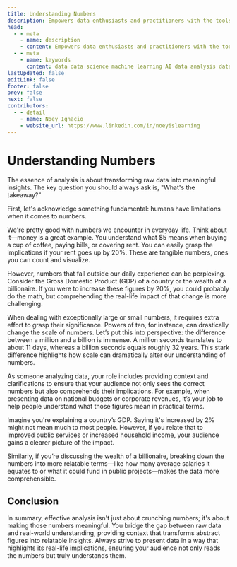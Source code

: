 ```yaml
---
title: Understanding Numbers
description: Empowers data enthusiasts and practitioners with the tools and knowledge to unlock the potential of data.
head:
  - - meta
    - name: description
    - content: Empowers data enthusiasts and practitioners with the tools and knowledge to unlock the potential of data.
  - - meta
    - name: keywords
      content: data data science machine learning AI data analysis data-driven data enthusiasts data practitioners
lastUpdated: false
editLink: false
footer: false
prev: false
next: false
contributors:
  - - detail
    - name: Noey Ignacio
    - website_url: https://www.linkedin.com/in/noeyislearning
---
```


# Understanding Numbers

The essence of analysis is about transforming raw data into meaningful insights. The key question you should always ask is, "What's the takeaway?"

First, let's acknowledge something fundamental: humans have limitations when it comes to numbers.

We're pretty good with numbers we encounter in everyday life. Think about it—money is a great example. You understand what $5 means when buying a cup of coffee, paying bills, or covering rent. You can easily grasp the implications if your rent goes up by 20%. These are tangible numbers, ones you can count and visualize.

However, numbers that fall outside our daily experience can be perplexing. Consider the Gross Domestic Product (GDP) of a country or the wealth of a billionaire. If you were to increase these figures by 20%, you could probably do the math, but comprehending the real-life impact of that change is more challenging.

When dealing with exceptionally large or small numbers, it requires extra effort to grasp their significance. Powers of ten, for instance, can drastically change the scale of numbers. Let’s put this into perspective: the difference between a million and a billion is immense. A million seconds translates to about 11 days, whereas a billion seconds equals roughly 32 years. This stark difference highlights how scale can dramatically alter our understanding of numbers.

As someone analyzing data, your role includes providing context and clarifications to ensure that your audience not only sees the correct numbers but also comprehends their implications. For example, when presenting data on national budgets or corporate revenues, it’s your job to help people understand what those figures mean in practical terms.

Imagine you're explaining a country’s GDP. Saying it's increased by 2% might not mean much to most people. However, if you relate that to improved public services or increased household income, your audience gains a clearer picture of the impact.

Similarly, if you’re discussing the wealth of a billionaire, breaking down the numbers into more relatable terms—like how many average salaries it equates to or what it could fund in public projects—makes the data more comprehensible.

## Conclusion

In summary, effective analysis isn't just about crunching numbers; it's about making those numbers meaningful. You bridge the gap between raw data and real-world understanding, providing context that transforms abstract figures into relatable insights. Always strive to present data in a way that highlights its real-life implications, ensuring your audience not only reads the numbers but truly understands them.
